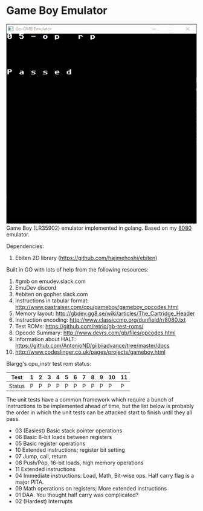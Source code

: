 # Game Boy Emulator

![Pewpew](docs/images/first_screen.png)
Game Boy (LR35902) emulator implemented in golang. Based on my [8080](https://github.com/Insood/8080) emulator.

Dependencies:
1) Ebiten 2D library (https://github.com/hajimehoshi/ebiten)

Built in GO with lots of help from the following resources:
1) #gmb on emudev.slack.com
2) EmuDev discord
3) #ebiten on gopher.slack.com
4) Instructions in tabular format: http://www.pastraiser.com/cpu/gameboy/gameboy_opcodes.html
5) Memory layout: http://gbdev.gg8.se/wiki/articles/The_Cartridge_Header
6) Instruction encoding: http://www.classiccmp.org/dunfield/r/8080.txt
7) Test ROMs: https://github.com/retrio/gb-test-roms/
8) Opcode Summary: http://www.devrs.com/gb/files/opcodes.html
9) Information about HALT: https://github.com/AntonioND/giibiiadvance/tree/master/docs
10) http://www.codeslinger.co.uk/pages/projects/gameboy.html

Blargg's cpu_instr test rom status:

  Test |  1  |  2  |  3  |  4  |  5  |  6  |  7  |  8  |  9  | 10  | 11 
   --- | --- | --- | --- | --- | --- | --- | --- | --- | --- | --- | ---
Status |  P  |  P  |  P  |  P  |  P  |  P  |  P  |  P  |  P  |  P  |  P

The unit tests have a common framework which require a bunch of instructions to be implemented ahead of time, but the list below is probably the order in which the unit tests can be attacked start to finish until they all pass.

- 03 (Easiest) Basic stack pointer operations
- 06 Basic 8-bit loads between registers
- 05 Basic register operations
- 10 Extended instructions; register bit setting
- 07 Jump, call, return
- 08 Push/Pop, 16-bit loads, high memory operations
- 11 Extended instructions
- 04 Immediate instructions: Load, Math, Bit-wise ops. Half carry flag is a major PITA.
- 09 Math operations on registers; More extended instructions
- 01 DAA. You thought half carry was complicated?
- 02 (Hardest) Interrupts
